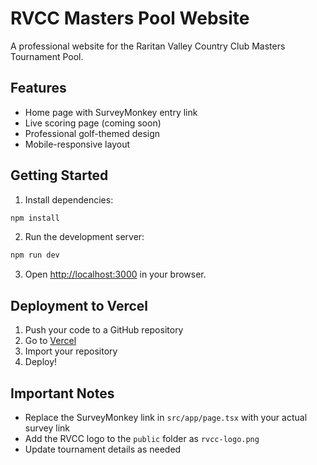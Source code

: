# RVCC Masters Pool Website

A professional website for the Raritan Valley Country Club Masters Tournament Pool.

## Features

- Home page with SurveyMonkey entry link
- Live scoring page (coming soon)
- Professional golf-themed design
- Mobile-responsive layout

## Getting Started

1. Install dependencies:
```bash
npm install
```

2. Run the development server:
```bash
npm run dev
```

3. Open [http://localhost:3000](http://localhost:3000) in your browser.

## Deployment to Vercel

1. Push your code to a GitHub repository
2. Go to [Vercel](https://vercel.com)
3. Import your repository
4. Deploy!

## Important Notes

- Replace the SurveyMonkey link in `src/app/page.tsx` with your actual survey link
- Add the RVCC logo to the `public` folder as `rvcc-logo.png`
- Update tournament details as needed
